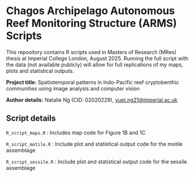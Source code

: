 # Chagos Archipelago Autonomous Reef Monitoring Structure (ARMS) Scripts
This repository contains R scripts used in Masters of Research (MRes) thesis at Imperial College London, August 2025.
Running the full script with the data (not available publicly) will allow for full replications of my maps, plots and statistical outputs.

**Project title:** Spatiotemporal patterns in Indo-Pacific reef cryptobenthic communities using image analysis and computer vision

**Author details:** Natalie Ng (CID: 02020229), yuet.ng21@imperial.ac.uk

## Script details
``R_script_maps.R`` : Includes map code for Figure 1B and 1C

``R_script_motile.R`` : Include plot and statistical output code for the motile assemblage

``R_script_sessile.R`` : Include plot and statistical output code for the sessile assemblage
